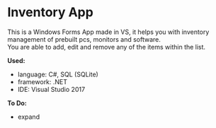 # Inventory App
This is a Windows Forms App made in VS, it helps you with inventory management of prebuilt pcs, monitors and software. <br/>
You are able to add, edit and remove any of the items within the list.

<b>Used:</b>
- language: C#, SQL (SQLite)
- framework: .NET
- IDE: Visual Studio 2017

<b>To Do:</b>
- expand
